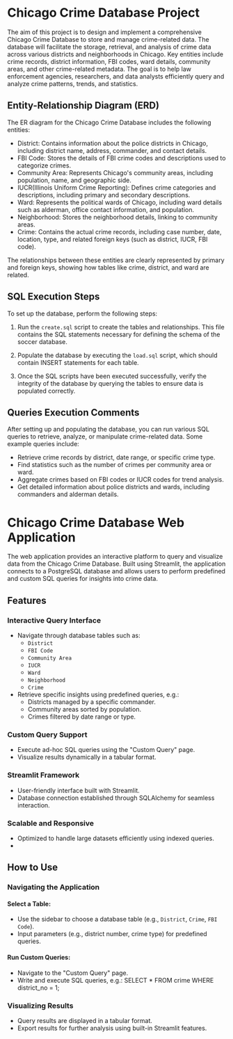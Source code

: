 # Chicago Crime Database Project
The aim of this project is to design and implement a comprehensive Chicago Crime Database to store and manage crime-related data. The database will facilitate the storage, retrieval, and analysis of crime data across various districts and neighborhoods in Chicago. Key entities include crime records, district information, FBI codes, ward details, community areas, and other crime-related metadata. The goal is to help law enforcement agencies, researchers, and data analysts efficiently query and analyze crime patterns, trends, and statistics.

## Entity-Relationship Diagram (ERD)
The ER diagram for the Chicago Crime Database includes the following entities:

- District: Contains information about the police districts in Chicago, including district name, address, commander, and contact details.
- FBI Code: Stores the details of FBI crime codes and descriptions used to categorize crimes.
- Community Area: Represents Chicago's community areas, including population, name, and geographic side.
- IUCR(Illinois Uniform Crime Reporting): Defines crime categories and descriptions, including primary and secondary descriptions.
- Ward: Represents the political wards of Chicago, including ward details such as alderman, office contact information, and population.
- Neighborhood: Stores the neighborhood details, linking to community areas.
- Crime: Contains the actual crime records, including case number, date, location, type, and related foreign keys (such as district, IUCR, FBI code).

The relationships between these entities are clearly represented by primary and foreign keys, showing how tables like crime, district, and ward are related.

## SQL Execution Steps
To set up the database, perform the following steps:

1. Run the `create.sql` script to create the tables and relationships. This file contains the SQL statements necessary for defining the schema of the soccer database.

2. Populate the database by executing the `load.sql` script, which should contain INSERT statements for each table.

3. Once the SQL scripts have been executed successfully, verify the integrity of the database by querying the tables to ensure data is populated correctly.

## Queries Execution Comments
After setting up and populating the database, you can run various SQL queries to retrieve, analyze, or manipulate crime-related data. Some example queries include:

- Retrieve crime records by district, date range, or specific crime type.
- Find statistics such as the number of crimes per community area or ward.
- Aggregate crimes based on FBI codes or IUCR codes for trend analysis.
- Get detailed information about police districts and wards, including commanders and alderman details.

# Chicago Crime Database Web Application
The web application provides an interactive platform to query and visualize data from the Chicago Crime Database. Built using Streamlit, the application connects to a PostgreSQL database and allows users to perform predefined and custom SQL queries for insights into crime data.

## Features
### Interactive Query Interface
- Navigate through database tables such as:
  - `District`
  - `FBI Code`
  - `Community Area`
  - `IUCR`
  - `Ward`
  - `Neighborhood`
  - `Crime`
- Retrieve specific insights using predefined queries, e.g.:
  - Districts managed by a specific commander.
  - Community areas sorted by population.
  - Crimes filtered by date range or type.

### Custom Query Support
- Execute ad-hoc SQL queries using the "Custom Query" page.
- Visualize results dynamically in a tabular format.

### Streamlit Framework
- User-friendly interface built with Streamlit.
- Database connection established through SQLAlchemy for seamless interaction.

### Scalable and Responsive
- Optimized to handle large datasets efficiently using indexed queries.
- 
## How to Use

### Navigating the Application

#### Select a Table:
- Use the sidebar to choose a database table (e.g., `District`, `Crime`, `FBI Code`).
- Input parameters (e.g., district number, crime type) for predefined queries.

#### Run Custom Queries:
- Navigate to the "Custom Query" page.
- Write and execute SQL queries, e.g.:
  SELECT * FROM crime WHERE district_no = 1;

### Visualizing Results
- Query results are displayed in a tabular format.
- Export results for further analysis using built-in Streamlit features.

